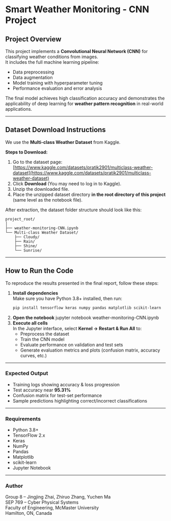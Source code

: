 # Smart Weather Monitoring - CNN Project

## Project Overview
This project implements a **Convolutional Neural Network (CNN)** for classifying weather conditions from images.  
It includes the full machine learning pipeline:  
- Data preprocessing  
- Data augmentation  
- Model training with hyperparameter tuning  
- Performance evaluation and error analysis  

The final model achieves high classification accuracy and demonstrates the applicability of deep learning for **weather pattern recognition** in real-world applications.

---

## Dataset Download Instructions
We use the **Multi-class Weather Dataset** from Kaggle.

**Steps to Download:**
1. Go to the dataset page: [https://www.kaggle.com/datasets/pratik2901/multiclass-weather-dataset](https://www.kaggle.com/datasets/pratik2901/multiclass-weather-dataset)  
2. Click **Download** (You may need to log in to Kaggle).  
3. Unzip the downloaded file.  
4. Place the unzipped dataset directory **in the root directory of this project** (same level as the notebook file).

After extraction, the dataset folder structure should look like this:
```text
project_root/
│
├── weather-monitoring-CNN.ipynb
└── Multi-class Weather Dataset/
    ├── Cloudy/
    ├── Rain/
    ├── Shine/
    └── Sunrise/
```
---

## How to Run the Code

To reproduce the results presented in the final report, follow these steps:

1. **Install dependencies**  
   Make sure you have Python 3.8+ installed, then run:
   ```bash
   pip install tensorflow keras numpy pandas matplotlib scikit-learn
   ```
2.	**Open the notebook** jupyter notebook weather-monitoring-CNN.ipynb
3. **Execute all cells**  
   In the Jupyter interface, select **Kernel → Restart & Run All** to:
   - Preprocess the dataset  
   - Train the CNN model  
   - Evaluate performance on validation and test sets  
   - Generate evaluation metrics and plots (confusion matrix, accuracy curves, etc.)

---

### Expected Output
- Training logs showing accuracy & loss progression  
- Test accuracy near **95.31%**  
- Confusion matrix for test-set performance  
- Sample predictions highlighting correct/incorrect classifications  

---

### Requirements
- Python 3.8+  
- TensorFlow 2.x  
- Keras  
- NumPy  
- Pandas  
- Matplotlib  
- scikit-learn  
- Jupyter Notebook  

---

### Author  
Group 8 – Jingjing Zhai, Zhiruo Zhang, Yuchen Ma  
SEP 769 – Cyber Physical Systems  
Faculty of Engineering, McMaster University  
Hamilton, ON, Canada  